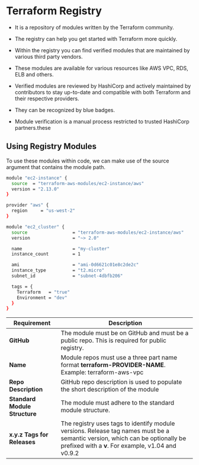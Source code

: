 # Terraform Registry

- It is a repository of modules written by the Terraform community.
  
- The registry can help you get started with Terraform more quickly.
  
- Within the registry you can find verified modules that are maintained by various third party vendors.
  
- These modules are available for various resources like AWS VPC, RDS, ELB and others.
  
- Verified modules are reviewed by HashiCorp and actively maintained by contributors to stay up-to-date and compatible with both Terraform and their respective providers.
  
- They can be recognized by blue badges.
  
- Module verification is a manual process restricted to trusted HashiCorp partners.these 


## Using Registry Modules

To use these modules within code, we can make use of the source argument that contains the module path.
```sh
module "ec2-instance" {
  source  = "terraform-aws-modules/ec2-instance/aws"
  version = "2.13.0"
}
```


```sh
provider "aws" {
  region     = "us-west-2"
}

module "ec2_cluster" {
  source                 = "terraform-aws-modules/ec2-instance/aws"
  version                = "~> 2.0"

  name                   = "my-cluster"
  instance_count         = 1

  ami                    = "ami-0d6621c01e8c2de2c"
  instance_type          = "t2.micro"
  subnet_id              = "subnet-4dbfb206"

  tags = {
    Terraform   = "true"
    Environment = "dev"
  }
}
```
| Requirement                   | Description                                                                                            |
| ----------------------------- | ------------------------------------------------------------------------------------------------------ |
| **GitHub**                    | The module must be on GitHub and must be a public repo. This is required for public registry.          |
| **Name**                      | Module repos must use a three part name format **terraform-PROVIDER-NAME**. Example: terraform-aws-vpc |   
| **Repo Description**          | GitHub repo description is used to populate the short description of the module                        |
| **Standard Module Structure** | The module must adhere to the standard module structure.                                               |
| **x.y.z Tags for Releases**   | The registry uses tags to identify module versions. Release tag names must be a semantic version, which can be optionally be prefixed with a **v**. For example, v1.04 and v0.9.2                                                                |
